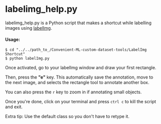 # labelimg_help.py
labelimg_help.py is a Python script that makes a shortcut while labelling images using [labelImg](https://github.com/tzutalin/labelImg).

#### Usage:
```
$ cd "../../path_to_/Convenient-ML-custom-dataset-tools/LabelImg Shortcut"
$ python labelImg.py
```

Once activated, go to your labelImg window and draw your first rectangle. 

Then, press the **"e"** key. This automatically save the annotation, move to the next image, and selects the rectangle tool to annotate another box. 

You can also press the `r` key to zoom in if annotating small objects.

Once you're done, click on your terminal and press `ctrl c` to kill the script and exit.

Extra tip: Use the default class so you don't have to retype it.
